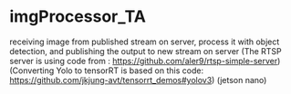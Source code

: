 # imgProcessor_TA
receiving image from published stream on server, process it with object detection, and publishing the output to new stream on server
(The RTSP server is using code from : https://github.com/aler9/rtsp-simple-server)
(Converting Yolo to tensorRT is based on this code: https://github.com/jkjung-avt/tensorrt_demos#yolov3) (jetson nano)
